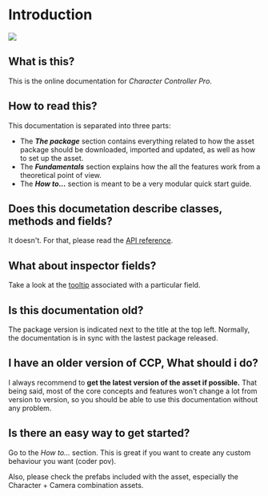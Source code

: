 # Introduction

![](.gitbook/assets/KeyImage\_Cover.png)

## What is this?

This is the online documentation for _Character Controller Pro_.&#x20;

## How to read this?

This documentation is separated into three parts:

* The _**The package**_ section contains everything related to how the asset package should be downloaded, imported and updated, as well as how to set up the asset.&#x20;
* The _**Fundamentals**_ section explains how the all the features work from a theoretical point of view.
* The _**How to...**_ section is meant to be a very modular quick start guide.

## Does this documetation describe classes, methods and fields?

It doesn't. For that, please read the [API reference](https://lightbug14.github.io/lightbug-web/character-controller-pro/Documentation/html/index.html).

## What about inspector fields?

Take a look at the [tooltip](https://docs.unity3d.com/ScriptReference/TooltipAttribute.html) associated with a particular field.

## Is this documentation old?

The package version is indicated next to the title at the top left. Normally, the documentation is in sync with the lastest package released.

## I have an older version of CCP, What should i do?

I always recommend to **get the latest version of the asset if possible.** That being said, most of the core concepts and features won't change a lot from version to version, so you should be able to use this documentation without any problem.

## Is there an easy way to get started?

Go to the _How to..._ section. This is great if you want to create any custom behaviour you want (coder pov).&#x20;

Also, please check the prefabs included with the asset, especially the Character + Camera combination assets.
